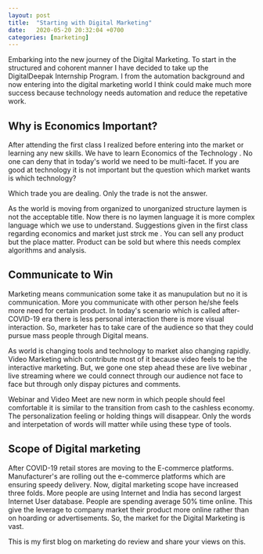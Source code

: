 ```yaml
---
layout: post
title:  "Starting with Digital Marketing"
date:   2020-05-20 20:32:04 +0700
categories: [marketing]
---
```


Embarking into the new journey of the Digital Marketing. To start in the structured and cohorent manner I have decided to take up the DigitalDeepak Internship Program. I from the automation background and now entering into the digital marketing world I think could make much more success because technology needs automation and reduce the repetative work.

## Why is Economics Important?

After attending the first class I realized before entering into the market or learning any new skills. We have to learn Economics of the Technology . No one can deny that in today's world we need to be multi-facet. If you are good at technology it is not important but the question which market wants is which technology? 

Which trade you are dealing. Only the trade is not the answer.

As the world is moving from organized to unorganized structure laymen is not the acceptable title. Now there is no laymen language it is more complex language which we use to understand. Suggestions given in the first class regarding economics and market just strck me . You can sell any product but the place matter. Product can be sold but where this needs complex algorithms and analysis.

## Communicate to Win

Marketing means communication some take it as manupulation but no it is communication. More you communicate with other person he/she feels more need for certain product. In today's scenario which is called after-COVID-19 era there is less personal interaction there is more visual interaction. So, marketer has to take care of the audience so that they could pursue mass people through Digital means.

As world is changing tools and technology to market also changing rapidly. Video Marketing which contribute most of it because video feels to be the interactive marketing. But, we gone one step ahead these are live webinar , live streaming where we could connect through our audience not face to face but through only dispay pictures and comments.

Webinar and Video Meet are new norm in which people should feel comfortable it is similar to the transition from cash to the cashless economy. The personalization feeling or holding things will disappear. Only the words and interpetation of words will matter while using these type of tools.

## Scope of Digital marketing

After COVID-19 retail stores are moving to the E-commerce platforms. Manufacturer's are rolling out the e-commerce platforms which are ensuring speedy delivery. Now, digital marketing scope have increased three folds. More people are using Internet and India has second largest Internet User database. People are spending average 50% time online. This give the leverage to company market their product more online rather than on hoarding or advertisements. So, the market for the Digital Marketing is vast.


This is my first blog on marketing do review and share your views on this.





